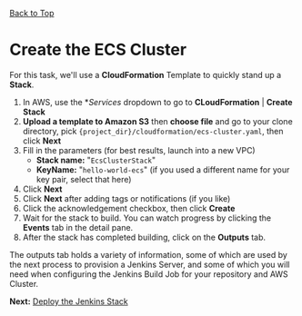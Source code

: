[Back to Top](../README.md)

# Create the ECS Cluster
For this task, we'll use a **CloudFormation** Template to quickly stand up a **Stack**.

1. In AWS, use the **Services* dropdown to go to **CLoudFormation** | **Create Stack**
1. **Upload a template to Amazon S3** then **choose file** and go to your clone directory, 
pick `{project_dir}/cloudformation/ecs-cluster.yaml`,
then click **Next**
1. Fill in the parameters (for best results, launch into a new VPC)
    * **Stack name:** "`EcsClusterStack`"
    * **KeyName:** "`hello-world-ecs`" (if you used a different name for your key pair, select that here)
1. Click **Next**
1. Click **Next** after adding tags or notifications (if you like)
1. Click the acknowledgement checkbox, then click **Create**
1. Wait for the stack to build. You can watch progress by clicking the **Events** tab in the detail pane.
1. After the stack has completed building, click on the **Outputs** tab.

The outputs tab holds a variety of information, some of which are used by the next process to provision a Jenkins Server,
and some of which you will need when configuring the Jenkins Build Job for your repository and AWS Cluster.


**Next:** [Deploy the Jenkins Stack](./04-JenkinsServer.md)